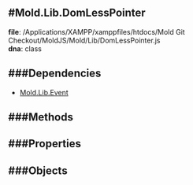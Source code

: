 
#Mold.Lib.DomLessPointer
---------------------------------------

__file__: /Applications/XAMPP/xamppfiles/htdocs/Mold Git Checkout/MoldJS/Mold/Lib/DomLessPointer.js  
__dna__: class  


	






###Dependencies
--------------

* [Mold.Lib.Event](../../Mold/Lib/Event.md) 



   
###Methods
--------------
 

 
  
###Properties
-------------


 

###Objects
------------



		
